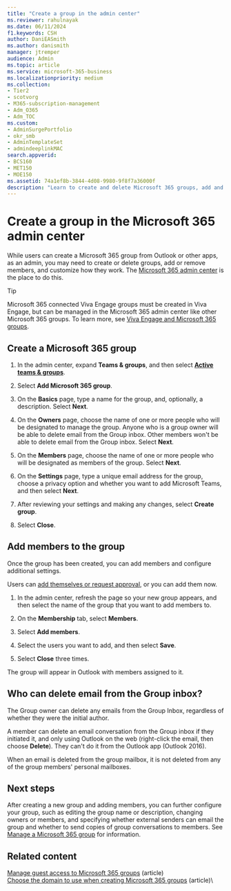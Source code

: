 ```yaml
---
title: "Create a group in the admin center"
ms.reviewer: rahulnayak
ms.date: 06/11/2024
f1.keywords: CSH
author: DaniEASmith
ms.author: danismith
manager: jtremper
audience: Admin
ms.topic: article
ms.service: microsoft-365-business
ms.localizationpriority: medium
ms.collection: 
- Tier2
- scotvorg
- M365-subscription-management 
- Adm_O365
- Adm_TOC
ms.custom: 
- AdminSurgePortfolio
- okr_smb
- AdminTemplateSet
- admindeeplinkMAC
search.appverid:
- BCS160
- MET150
- MOE150
ms.assetid: 74a1ef8b-3844-4d08-9980-9f8f7a36000f
description: "Learn to create and delete Microsoft 365 groups, add and remove group members, and customize how the group works."
---
```


# Create a group in the Microsoft 365 admin center
  
While users can create a Microsoft 365 group from Outlook or other apps, as an admin, you may need to create or delete groups, add or remove members, and customize how they work. The <a href="https://go.microsoft.com/fwlink/p/?linkid=2052855" target="_blank">Microsoft 365 admin center</a> is the place to do this. 

> [!TIP]
> Microsoft 365 connected Viva Engage groups must be created in Viva Engage, but can be managed in the Microsoft 365 admin center like other Microsoft 365 groups. To learn more, see [Viva Engage and Microsoft 365 groups](/viva/engage/manage-viva-engage-groups/viva-engage-and-office-365-groups). 

## Create a Microsoft 365 group

1. In the admin center, expand **Teams & groups**, and then select **[Active teams & groups](https://go.microsoft.com/fwlink/p/?linkid=2052855)**.

1. Select **Add Microsoft 365 group**.

4. On the **Basics** page, type a name for the group, and, optionally, a description. Select **Next**.

5.  On the **Owners** page, choose the name of one or more people who will be designated to manage the group. Anyone who is a group owner will be able to delete email from the Group inbox. Other members won't be able to delete email from the Group inbox. Select **Next**.

6.  On the **Members** page, choose the name of one or more people who will be designated as members of the group. Select **Next**.

7. On the **Settings** page, type a unique email address for the group, choose a privacy option and whether you want to add Microsoft Teams, and then select **Next**.
    
8. After reviewing your settings and making any changes, select **Create group**.

9. Select **Close**.
    
## Add members to the group

Once the group has been created, you can add members and configure additional settings.

Users can [add themselves or request approval](https://support.microsoft.com/office/2e59e19c-b872-44c8-ae84-0acc4b79c45d), or you can add them now.

1. In the admin center, refresh the page so your new group appears, and then select the name of the group that you want to add members to.
    
1. On the **Membership** tab, select **Members**.

3. Select **Add members**.
    
4. Select the users you want to add, and then select **Save**.
    
5. Select **Close** three times. 
    
The group will appear in Outlook with members assigned to it.

## Who can delete email from the Group inbox?

The Group owner can delete any emails from the Group Inbox, regardless of whether they were the initial author.
  
A member can delete an email conversation from the Group inbox if they initiated it, and only using Outlook on the web (right-click the email, then choose **Delete**). They can't do it from the Outlook app (Outlook 2016).
  
When an email is deleted from the group mailbox, it is not deleted from any of the group members' personal mailboxes.

## Next steps

After creating a new group and adding members, you can further configure your group, such as editing the group name or description, changing owners or members, and specifying whether external senders can email the group and whether to send copies of group conversations to members. See [Manage a Microsoft 365 group](manage-groups.md) for information.

## Related content

[Manage guest access to Microsoft 365 groups](https://support.microsoft.com/office/bfc7a840-868f-4fd6-a390-f347bf51aff6) (article)\
[Choose the domain to use when creating Microsoft 365 groups](../../solutions/choose-domain-to-create-groups.md) (article)\
